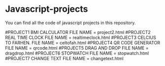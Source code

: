 # Javascript-projects

You can find all the code of javascript projects in this repository.

#PROJECT1   BMI CALCULATOR       FILE NAME = project2.html
#PROJECT2   REAL TIME CLOCK      FILE NAME = realtimeclock.html
#PROJECT3   CELCIUS TO FARHEN.   FILE NAME = celtofah.html
#PROJECT4   QR CODE GENERATOR    FILE NAME = qrcode.html
#PROJECT5   DRAG AND DROP        FILE NAME = dragdrop.html
#PROJECT6   STOPWATCH            FILE NAME = stopwatch.html
#PROJECT7   CHANGE TEXT          FILE NAME = changetext.html

